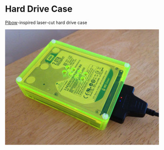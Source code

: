 # Hard Drive Case

[Pibow](https://shop.pimoroni.com/collections/raspberry-pi?filter=Pibow)-inspired laser-cut hard drive case

![Hard Drive Case](images/preview.jpg)

